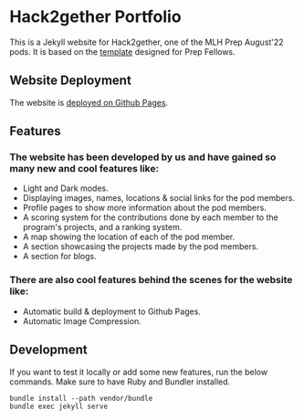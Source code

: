 # Hack2gether Portfolio

This is a Jekyll website for Hack2gether, one of the MLH Prep August'22 pods. It is based on the [template](https://github.com/MLH-Fellowship/portfolio-template) designed for Prep Fellows.

## Website Deployment
The website is [deployed on Github Pages](https://mlh-fellowship.github.io/prep-portfolio-22.AUG.PREP.2).

## Features
### The website has been developed by us and have gained so many new and cool features like:
- Light and Dark modes.
- Displaying images, names, locations & social links for the pod members.
- Profile pages to show more information about the pod members.
- A scoring system for the contributions done by each member to the program's projects, and a ranking system.
- A map showing the location of each of the pod member.
- A section showcasing the projects made by the pod members.
- A section for blogs.

### There are also cool features behind the scenes for the website like:
- Automatic build & deployment to Github Pages.
- Automatic Image Compression.


## Development

If you want to test it locally or add some new features, run the below commands. Make sure to have Ruby and Bundler installed.

```
bundle install --path vendor/bundle
bundle exec jekyll serve
```

